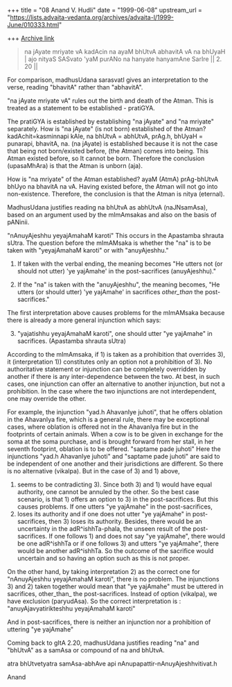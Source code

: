 +++
title = "08 Anand V. Hudli"
date = "1999-06-08"
upstream_url = "https://lists.advaita-vedanta.org/archives/advaita-l/1999-June/010333.html"

+++
[Archive link](https://lists.advaita-vedanta.org/archives/advaita-l/1999-June/010333.html)

> na jAyate mriyate vA kadAcin na ayaM bhUtvA abhavitA vA na bhUyaH |
> ajo nityaS SASvato 'yaM purANo na hanyate hanyamAne SarIre || 2. 20 ||


 For comparison, madhusUdana sarasvatI gives an interpretation to the
 verse, reading "bhavitA" rather than "abhavitA".

 "na jAyate mriyate vA" rules out the birth and death of the Atman.
  This is treated as a statement to be established - pratiGYA.

 The pratiGYA is established by establishing "na jAyate" and
 "na mriyate" separately. How is "na jAyate" (is not born) established
 of the Atman? kadAchit=kasminnapi kAle, na bhUtvA = abhUtvA, prAg.h,
 bhUyaH = punarapi, bhavitA, na. (na jAyate) is established because
 it is not the case that being not born/existed before, (the Atman)
 comes into being. This Atman existed before, so It cannot be born.
 Therefore the conclusion (upasaMhAra) is that the Atman is unborn (aja).

 How is "na mriyate" of the Atman established? ayaM (AtmA) prAg-bhUtvA
 bhUyo na bhavitA na vA. Having existed before, the Atman will not
 go into non-existence. Therefore, the conclusion is that the Atman is
 nitya (eternal).

 MadhusUdana justifies reading na bhUtvA as abhUtvA (naJNsamAsa), based on
 an argument used by the mImAmsakas and also on the basis of pANinii.

 "nAnuyAjeshhu yeyajAmahaM karoti" This occurs in the Apastamba shrauta
 sUtra. The question before the mImAMsaka is whether the "na" is to be
 taken with "yeyajAmahaM karoti" or with "anuyAjeshhu."

 1) If taken with the verbal ending, the meaning becomes "He utters not
  (or should not utter) 'ye yajAmahe' in the post-sacrifices (anuyAjeshhu)."

 2) If the "na" is taken with the "anuyAjeshhu", the meaning becomes, "He
    utters (or should utter) 'ye yajAmahe' in sacrifices _other_than_ the
    post-sacrifices."

 The first interpretation above causes problems for the mImAMsaka because
 there is already a more general injunction which says:

 3) "yajatishhu yeyajAmahaM karoti", one should utter "ye yajAmahe" in
    sacrifices. (Apastamba shrauta sUtra)

 According to the mImAmsaka, if 1) is taken as a prohibition that overrides
 3), it (interpretation 1)) constitutes only an option not a prohibition
 of 3). No authoritative statement or injunction can be completely
 overridden by another if there is any inter-dependence between the two.
 At best, in such cases, one injunction can offer an alternative to another
 injunction, but not a prohibition. In the case where the two injunctions
 are not interdependent, one may override the other.

  For example, the injunction
 "yad.h AhavanIye juhoti", that he offers oblation in the AhavanIya fire,
 which is a general rule, there may be exceptional cases, where  oblation
 is offered not in the AhavanIya fire but in the footprints of certain
 animals. When a cow is to be given in exchange for the soma at the soma
 purchase, and is brought forward from her stall, in her seventh footprint,
  oblation is to be offered. "saptame pade juhoti" Here the injunctions
 "yad.h AhavanIye juhoti" and "saptame pade juhoti" are said to be
 independent of one another and their jurisdictions are different. So
 there is no alternative (vikalpa). But in the case of 3) and 1) above,
 1) seems to be  contradicting 3). Since both 3) and 1) would have equal
 authority, one cannot be annuled by the other. So the best case scenario,
 is that 1) offers an option to 3) in the post-sacrifices. But this
 causes problems. If one utters "ye yajAmahe" in the post-sacrifices,
 1) loses its authority and if one does not utter "ye yajAmahe" in post-
 sacrifices, then 3) loses its authority. Besides, there would be an
 uncertainty in the adR^ishhTa-phala, the unseen result of the post-
 sacrifices. If one follows 1) and does not say "ye yajAmahe", there
 would be one adR^ishhTa or if one follows 3) and utters "ye yajAmahe",
 there would be another adR^ishhTa. So the outcome of the sacrifice
 would uncertain and so having an option such as this is not proper.

 On the other hand, by taking interpretation 2) as the correct one for
 "nAnuyAjeshhu yeyajAmahaM karoti", there is no problem. The injunctions
 3) and 2) taken together would mean that "ye yajAmahe" must be uttered
 in sacrifices, other_than_ the post-sacrifices. Instead of option
 (vikalpa), we have exclusion (paryudAsa). So the correct interpretation
 is :
 "anuyAjavyatirikteshhu yeyajAmahaM karoti"

 And in post-sacrifices, there is neither an injunction nor a prohibition
 of uttering "ye yajAmahe"

 Coming back to gItA 2.20, madhusUdana justifies reading "na" and "bhUtvA"
 as a samAsa or compound of na and bhUtvA.

 atra bhUtvetyatra samAsa-abhAve api nAnupapattir-nAnuyAjeshhvitivat.h

 Anand

